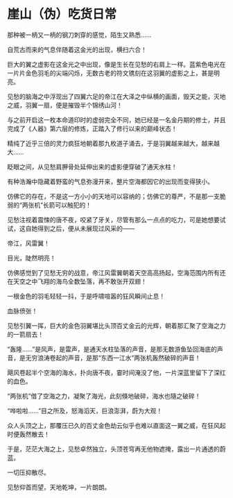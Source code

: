 # 崖山（伪）吃货日常

那种被一柄又一柄的钢刀刺穿的感觉，陌生又熟悉…… 

自荒古而来的气息伴随着这金光的出现，横扫六合！ 

巨大的翼之虚影在这金光之中出现，像是生长在见愁的右肩上一样。蓝紫色电光在一片片金色羽毛的尖端闪烁，无数古老的符文镌刻在这羽翼的虚影之上，甚是明亮。 

见愁的脑海之中浮现出了四翼六足的帝江在大泽之中纵横的画面，毁天之能，灭地之威，羽翼一扇，便是摧毁半个锦绣山河！ 

与之前开启这一枚本命道印时的虚弱完全不同，她已经是一名金丹期的修士，并且完成了《人器》第六层的修炼，正踏入了修行以来的巅峰状态！ 

精纯了近乎三倍的灵力疯狂地朝着那九枚道子涌去，于是羽翼越来越大，越来越大…… 

眨眼之间，从见愁肩胛骨处延伸出来的虚影便穿破了通天水柱！ 

有种浩瀚中隐藏着野蛮的气息弥漫开来，整片空海都因它的出现而变得狭小。 

仿佛它的存在，不是这一方小小的天地可以容纳的；仿佛它的尊严，不是那一支脆弱的“两张机”长箭可以触犯的！ 

见愁注视着震悚的唐不夜，咬紧了牙关，尽管有那么一点点的吃力，可是她想要试试，这自她得到之后，便从未展现过风采的—— 

帝江，风雷翼！ 

目光，陡然明亮！ 

仿佛感觉到了见愁无穷的战意，帝江风雷翼朝着天空高高扬起，空海范围内所有还在天空之中飞翔的海鸟全数坠落，再不敢张开双翅！ 

一根金色的羽毛轻轻一抖，于是呼啸喧嚣的狂风瞬间止息！ 

血脉偾张！ 

见愁引翼一挥，巨大的金色羽翼堪比头顶百丈金云的光辉，朝着那汇聚了空海之力的一箭扇去！ 

“轰隆……”是风声，是雷声，是通天水柱坠落的声音，是那无数游鱼坠回海底的声音，是无穷浪涛卷起的声音，是那“东西一江水”两张机轰然破碎的声音！ 

飓风卷起半个空海的海水，扑向唐不夜，霎时间淹没了他，一片深蓝里留下了深红的血色。 

“两张机”借了空海之力，凝聚了海光，此刻倏地破碎，海水也隨之破碎！ 

“哗啦啦……”目之所及，怒海滔天，巨浪澎湃，蔚为大观！ 

众人头顶之上，那覆压已久的百丈金色劫云似乎也难以直面这一翼之威，在狂风起时便轰然散去！ 

于是，茫茫大海之上，见愁卓然独立，头顶苍穹再无他物遮掩，露出一片通透的蔚蓝。 

一切压抑散尽。 

见愁仰首而望，天地乾坤，一片朗朗。